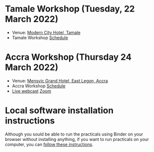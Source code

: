 
# Tamale Workshop (Tuesday, 22 March 2022)

* Venue: [Modern City Hotel, Tamale](https://www.facebook.com/Modern-City-Hotel-Tamale-187750064906695/)
* Tamale Workshop [Schedule](https://ucl-eo.github.io/Workshop2022/tamale)


# Accra Workshop (Thursday 24 March 2022)

* Venue: [Mensvic Grand Hotel, East Legon, Accra](https://www.mensvichotels.com/)
* Accra Workshop [Schedule](https://ucl-eo.github.io/Workshop2022/accra)
* [Live webcast](https://fb.watch/bXYSB6Jxcp) [Zoom](https://us02web.zoom.us/j/88181792933?pwd=OWxMZnI3cVAydFRtWTJJUjVOQVNDQT09)

# Local software installation instructions

Although you sould be able to run the practicals using Binder on your browser without installing anything, if you want to run practicals on your computer, you can [follow these instructions](https://github.com/UCL-EO/Workshop2022/wiki/Installation).
